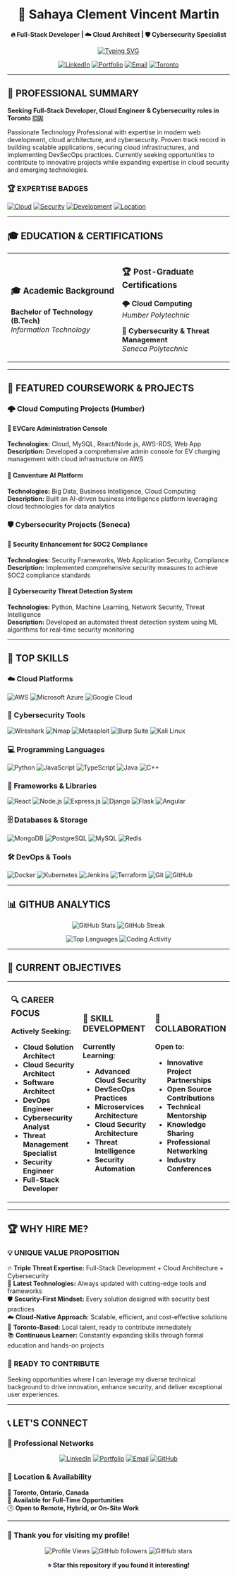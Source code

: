<div align="center">

# 👋 Sahaya Clement Vincent Martin

**🔥 Full-Stack Developer | ☁️ Cloud Architect | 🛡️ Cybersecurity Specialist**

[![Typing SVG](https://readme-typing-svg.herokuapp.com?font=Fira+Code&size=22&pause=1000&color=00D4FF&center=true&vCenter=true&width=600&lines=Welcome+to+my+GitHub+Profile!;Full-Stack+Developer+from+Toronto;Cloud+%26+Cybersecurity+Enthusiast;Always+Learning+New+Technologies)](https://git.io/typing-svg)

[![LinkedIn](https://img.shields.io/badge/LinkedIn-0A66C2?style=for-the-badge&logo=linkedin&logoColor=white)](https://www.linkedin.com/in/sahaya-clement/)
[![Portfolio](https://img.shields.io/badge/Portfolio-FF5722?style=for-the-badge&logo=google-chrome&logoColor=white)](https://clementvsc.github.io/)
[![Email](https://img.shields.io/badge/Email-D14836?style=for-the-badge&logo=gmail&logoColor=white)](mailto:clementvsc.martin@gmail.com)
[![Toronto](https://img.shields.io/badge/Toronto-🇨🇦-blue?style=for-the-badge)](https://maps.google.com/?q=Toronto,ON,Canada)

</div>

---

## 🎯 PROFESSIONAL SUMMARY

**Seeking Full-Stack Developer, Cloud Engineer & Cybersecurity roles in Toronto 🇨🇦**

Passionate Technology Professional with expertise in modern web development, cloud architecture, and cybersecurity. Proven track record in building scalable applications, securing cloud infrastructures, and implementing DevSecOps practices. Currently seeking opportunities to contribute to innovative projects while expanding expertise in cloud security and emerging technologies.

### 🏆 EXPERTISE BADGES

[![Cloud](https://img.shields.io/badge/Cloud_Computing-4285F4?style=for-the-badge&logo=google-cloud&logoColor=white)](https://github.com/Clementvsc)
[![Security](https://img.shields.io/badge/Cybersecurity-FF6B35?style=for-the-badge&logo=security&logoColor=white)](https://github.com/Clementvsc)
[![Development](https://img.shields.io/badge/Full_Stack-61DAFB?style=for-the-badge&logo=react&logoColor=black)](https://github.com/Clementvsc)
[![Location](https://img.shields.io/badge/Toronto_Based-🍁-red?style=for-the-badge)](https://github.com/Clementvsc)

---

## 🎓 EDUCATION & CERTIFICATIONS

<table>
<tr>
<td width="50%">

### 🎓 Academic Background
**Bachelor of Technology (B.Tech)**  
*Information Technology*

</td>
<td width="50%">

### 🏆 Post-Graduate Certifications
**🌩️ Cloud Computing**  
*Humber Polytechnic*

**🔐 Cybersecurity & Threat Management**  
*Seneca Polytechnic*

</td>
</tr>
</table>

---

## 🚀 FEATURED COURSEWORK & PROJECTS

### 🌩️ Cloud Computing Projects (Humber)

#### 🔹 EVCare Administration Console
**Technologies:** Cloud, MySQL, React/Node.js, AWS-RDS, Web App  
**Description:** Developed a comprehensive admin console for EV charging management with cloud infrastructure on AWS

#### 🔹 Canventure AI Platform
**Technologies:** Big Data, Business Intelligence, Cloud Computing  
**Description:** Built an AI-driven business intelligence platform leveraging cloud technologies for data analytics

### 🛡️ Cybersecurity Projects (Seneca)

#### 🔹 Security Enhancement for SOC2 Compliance
**Technologies:** Security Frameworks, Web Application Security, Compliance  
**Description:** Implemented comprehensive security measures to achieve SOC2 compliance standards

#### 🔹 Cybersecurity Threat Detection System
**Technologies:** Python, Machine Learning, Network Security, Threat Intelligence  
**Description:** Developed an automated threat detection system using ML algorithms for real-time security monitoring

---

## 💼 TOP SKILLS

### ☁️ Cloud Platforms
![AWS](https://img.shields.io/badge/AWS-FF9900?style=for-the-badge&logo=amazonaws&logoColor=white)
![Microsoft Azure](https://img.shields.io/badge/Microsoft_Azure-0089D0?style=for-the-badge&logo=microsoft-azure&logoColor=white)
![Google Cloud](https://img.shields.io/badge/Google_Cloud-4285F4?style=for-the-badge&logo=google-cloud&logoColor=white)

### 🔐 Cybersecurity Tools
![Wireshark](https://img.shields.io/badge/Wireshark-1679A7?style=for-the-badge&logo=wireshark&logoColor=white)
![Nmap](https://img.shields.io/badge/Nmap-4682B4?style=for-the-badge&logo=nmap&logoColor=white)
![Metasploit](https://img.shields.io/badge/Metasploit-2596CD?style=for-the-badge&logo=metasploit&logoColor=white)
![Burp Suite](https://img.shields.io/badge/Burp_Suite-FF6633?style=for-the-badge&logo=burpsuite&logoColor=white)
![Kali Linux](https://img.shields.io/badge/Kali_Linux-557C94?style=for-the-badge&logo=kali-linux&logoColor=white)

### 💻 Programming Languages
![Python](https://img.shields.io/badge/Python-FFD43B?style=for-the-badge&logo=python&logoColor=blue)
![JavaScript](https://img.shields.io/badge/JavaScript-F7DF1E?style=for-the-badge&logo=javascript&logoColor=black)
![TypeScript](https://img.shields.io/badge/TypeScript-007ACC?style=for-the-badge&logo=typescript&logoColor=white)
![Java](https://img.shields.io/badge/Java-ED8B00?style=for-the-badge&logo=openjdk&logoColor=white)
![C++](https://img.shields.io/badge/C++-00599C?style=for-the-badge&logo=c%2B%2B&logoColor=white)

### 🚀 Frameworks & Libraries
![React](https://img.shields.io/badge/React-20232A?style=for-the-badge&logo=react&logoColor=61DAFB)
![Node.js](https://img.shields.io/badge/Node.js-43853D?style=for-the-badge&logo=node.js&logoColor=white)
![Express.js](https://img.shields.io/badge/Express.js-000000?style=for-the-badge&logo=express&logoColor=white)
![Django](https://img.shields.io/badge/Django-092E20?style=for-the-badge&logo=django&logoColor=green)
![Flask](https://img.shields.io/badge/Flask-000000?style=for-the-badge&logo=flask&logoColor=white)
![Angular](https://img.shields.io/badge/Angular-DD0031?style=for-the-badge&logo=angular&logoColor=white)

### 🗄️ Databases & Storage
![MongoDB](https://img.shields.io/badge/MongoDB-4EA94B?style=for-the-badge&logo=mongodb&logoColor=white)
![PostgreSQL](https://img.shields.io/badge/PostgreSQL-316192?style=for-the-badge&logo=postgresql&logoColor=white)
![MySQL](https://img.shields.io/badge/MySQL-005C84?style=for-the-badge&logo=mysql&logoColor=white)
![Redis](https://img.shields.io/badge/Redis-DD0031?style=for-the-badge&logo=redis&logoColor=white)

### 🛠️ DevOps & Tools
![Docker](https://img.shields.io/badge/Docker-2CA5E0?style=for-the-badge&logo=docker&logoColor=white)
![Kubernetes](https://img.shields.io/badge/Kubernetes-326ce5?style=for-the-badge&logo=kubernetes&logoColor=white)
![Jenkins](https://img.shields.io/badge/Jenkins-D24939?style=for-the-badge&logo=Jenkins&logoColor=white)
![Terraform](https://img.shields.io/badge/Terraform-7B42BC?style=for-the-badge&logo=terraform&logoColor=white)
![Git](https://img.shields.io/badge/GIT-E44C30?style=for-the-badge&logo=git&logoColor=white)
![GitHub](https://img.shields.io/badge/GitHub-100000?style=for-the-badge&logo=github&logoColor=white)

---

## 📊 GITHUB ANALYTICS

<div align="center">

![GitHub Stats](https://github-readme-stats.vercel.app/api?username=Clementvsc&show_icons=true&theme=tokyonight&hide_border=true&count_private=true)
![GitHub Streak](https://github-readme-streak-stats.herokuapp.com/?user=Clementvsc&theme=tokyonight&hide_border=true)

![Top Languages](https://github-readme-stats.vercel.app/api/top-langs/?username=Clementvsc&layout=compact&theme=tokyonight&hide_border=true)
![Coding Activity](https://github-readme-activity-graph.vercel.app/graph?username=Clementvsc&bg_color=1a1b27&color=70a5fd&line=70a5fd&point=c3e88d&area=true&hide_border=true)

</div>

---

## 🎯 CURRENT OBJECTIVES

<table>
<tr>
<td width="33%">

### 🔍 CAREER FOCUS
**Actively Seeking:**
- **Cloud Solution Architect**
- **Cloud Security Architect** 
- **Software Architect**
- **DevOps Engineer**
- **Cybersecurity Analyst**
- **Threat Management Specialist**
- **Security Engineer**
- **Full-Stack Developer**

</td>
<td width="33%">

### 🌱 SKILL DEVELOPMENT
**Currently Learning:**
- **Advanced Cloud Security**
- **DevSecOps Practices**
- **Microservices Architecture**
- **Cloud Security Architecture**
- **Threat Intelligence**
- **Security Automation**

</td>
<td width="34%">

### 🤝 COLLABORATION
**Open to:**
- **Innovative Project Partnerships**
- **Open Source Contributions**
- **Technical Mentorship**
- **Knowledge Sharing**
- **Professional Networking**
- **Industry Conferences**

</td>
</tr>
</table>

---

## 🏆 WHY HIRE ME?

### 💡 UNIQUE VALUE PROPOSITION

🔥 **Triple Threat Expertise:** Full-Stack Development + Cloud Architecture + Cybersecurity  
🚀 **Latest Technologies:** Always updated with cutting-edge tools and frameworks  
🛡️ **Security-First Mindset:** Every solution designed with security best practices  
☁️ **Cloud-Native Approach:** Scalable, efficient, and cost-effective solutions  
🏢 **Toronto-Based:** Local talent, ready to contribute immediately  
📚 **Continuous Learner:** Constantly expanding skills through formal education and hands-on projects  

### 🎯 READY TO CONTRIBUTE

Seeking opportunities where I can leverage my diverse technical background to drive innovation, enhance security, and deliver exceptional user experiences.

---

## 📞 LET'S CONNECT

### 🤝 Professional Networks

<div align="center">

[![LinkedIn](https://img.shields.io/badge/LinkedIn-0A66C2?style=for-the-badge&logo=linkedin&logoColor=white)](https://www.linkedin.com/in/sahaya-clement/)
[![Portfolio](https://img.shields.io/badge/Portfolio-FF5722?style=for-the-badge&logo=google-chrome&logoColor=white)](https://clementvsc.github.io/)
[![Email](https://img.shields.io/badge/Email-D14836?style=for-the-badge&logo=gmail&logoColor=white)](mailto:clementvsc.martin@gmail.com)
[![GitHub](https://img.shields.io/badge/GitHub-100000?style=for-the-badge&logo=github&logoColor=white)](https://github.com/Clementvsc)

</div>

### 📍 Location & Availability

🏢 **Toronto, Ontario, Canada**  
💼 **Available for Full-Time Opportunities**  
🕒 **Open to Remote, Hybrid, or On-Site Work**  

---

### 🌟 Thank you for visiting my profile!

<div align="center">

![Profile Views](https://komarev.com/ghpvc/?username=Clementvsc&color=brightgreen&style=for-the-badge)
![GitHub followers](https://img.shields.io/github/followers/Clementvsc?style=for-the-badge&color=blue)
![GitHub stars](https://img.shields.io/github/stars/Clementvsc?style=for-the-badge&color=yellow)

**⭐️ Star this repository if you found it interesting!**

</div>
